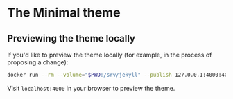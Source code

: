 # The Minimal theme

## Previewing the theme locally

If you'd like to preview the theme locally (for example, in the process of proposing a change):

```bash
docker run --rm --volume="$PWD:/srv/jekyll" --publish 127.0.0.1:4000:4000 jekyll/jekyll jekyll serve
```

Visit `localhost:4000` in your browser to preview the theme.

